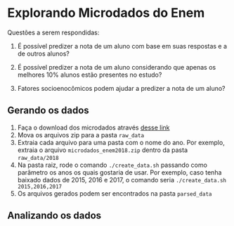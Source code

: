 # Explorando Microdados do Enem

Questões a serem respondidas:

1) É possível predizer a nota de um aluno com base em suas respostas e a de outros alunos?

2) É possível predizer a nota de um aluno considerando que apenas os melhores 10% alunos estão presentes no estudo?

3) Fatores socioenocômicos podem ajudar a predizer a nota de um aluno?

## Gerando os dados

1) Faça o download dos microdados através [desse link](http://inep.gov.br/microdados)
2) Mova os arquivos zip para a pasta `raw_data`
3) Extraia cada arquivo para uma pasta com o nome do ano. Por exemplo, extraia o arquivo `microdados_enem2018.zip` dentro da pasta `raw_data/2018`
4) Na pasta raiz, rode o comando `./create_data.sh` passando como parâmetro os anos os quais gostaria de usar. Por exemplo, caso tenha baixado dados de 2015, 2016 e 2017, o comando seria `./create_data.sh 2015,2016,2017`
5) Os arquivos gerados podem ser encontrados na pasta `parsed_data`

## Analizando os dados



